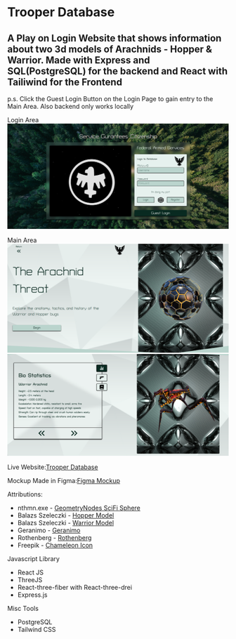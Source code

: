 # Trooper Database

## A Play on Login Website that shows information about two 3d models of Arachnids - Hopper & Warrior. Made with Express and SQL(PostgreSQL) for the backend and React with Tailiwind for the Frontend

p.s. Click the Guest Login Button on the Login Page to gain entry to the Main Area. Also backend only works locally 

Login Area
![alt text](image.png)

Main Area
![alt text](image-1.png)
![alt text](image-2.png)

Live Website:[Trooper Database](https://skfb.ly/o8WRL)

Mockup Made in Figma:[Figma Mockup](https://www.figma.com/design/DmLDTOt30LNPXfDNrb0ZKv/Login?node-id=0-1&t=xvk6YLf5h1J4gCat-1)

Attributions:
  - nthmn.exe - [GeometryNodes SciFi Sphere]()
  - Balazs Szeleczki - [Hopper Model](https://skfb.ly/oWXCT)
  - Balazs Szeleczki - [Warrior Model](https://skfb.ly/oWvXJ)
  - Geranimo - [Geranimo](https://unsplash.com/photos/aerial-shot-of-road-surrounded-by-green-trees-qzgN45hseN0)
  - Rothenberg - [Rothenberg](https://unsplash.com/photos/a-shiny-metal-surface-with-a-diamond-pattern-n17JKxJiTL8)
  - Freepik - [Chameleon Icon](https://www.flaticon.com/free-icon/chameleon_7336277?term=chameleon&page=1&position=76&origin=search&related_id=7336277)

Javascript Library
  - React JS 
  - ThreeJS 
  - React-three-fiber with React-three-drei
  - Express.js

Misc Tools
 - PostgreSQL
 - Tailwind CSS
